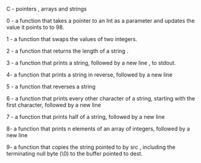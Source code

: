 C - pointers , arrays and strings 

0  - a function that takes a pointer to an Int as a parameter and updates the value it points to to 98.

1 - a function that swaps the values of two integers.

2 -  a function that returns the length of a string .

3 - a function that prints a string, followed by a new line , to  stdout.

4- a function that prints a string in reverse, followed by a new line 

5 - a function that reverses a string 

6 - a function that prints every other character of a string, starting with the first character, followed by a new line 

7 - a function that prints half of a string, followed by a new line 

8- a function that prints n elements of an array of integers, followed by a new line 

9- a function that copies the string pointed to by src , including the terminating null byte (\0) to the buffer pointed to dest.

